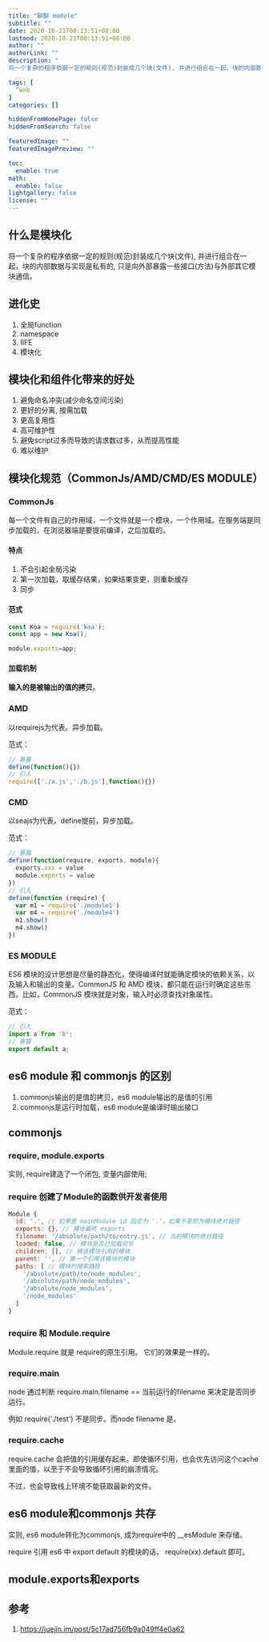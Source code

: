 ```yaml
---
title: "聊聊 module"
subtitle: ""
date: 2020-10-21T00:13:51+08:00
lastmod: 2020-10-21T00:13:51+08:00
author: ""
authorLink: ""
description: "
将一个复杂的程序依据一定的规则(规范)封装成几个块(文件), 并进行组合在一起，块的内部数据与实现是私有的, 只是向外部暴露一些接口(方法)与外部其它模块通信。"

tags: [
  ”web
]
categories: []

hiddenFromHomePage: false
hiddenFromSearch: false

featuredImage: ""
featuredImagePreview: ""

toc:
  enable: true
math:
  enable: false
lightgallery: false
license: ""
---
```


<!--more-->

## 什么是模块化

将一个复杂的程序依据一定的规则(规范)封装成几个块(文件), 并进行组合在一起，块的内部数据与实现是私有的, 只是向外部暴露一些接口(方法)与外部其它模块通信。

## 进化史

1. 全局function
2. namespace
3. IIFE
4. 模块化

## 模块化和组件化带来的好处

1. 避免命名冲突(减少命名空间污染)
2. 更好的分离, 按需加载
3. 更高复用性
4. 高可维护性
5. 避免script过多而导致的请求数过多，从而提高性能
6. 难以维护

## 模块化规范（CommonJs/AMD/CMD/ES MODULE）

### CommonJs

每一个文件有自己的作用域，一个文件就是一个模块，一个作用域。在服务端是同步加载的，在浏览器端是要提前编译，之后加载的。

#### 特点

1. 不会引起全局污染
2. 第一次加载，取缓存结果，如果结果变更，则重新缓存
3. 同步

#### 范式

```js
const Koa = require('koa');
const app = new Koa();

module.exports=app;
```

#### 加载机制

**输入的是被输出的值的拷贝**。

### AMD

以requirejs为代表。异步加载。

范式：

```js
// 暴露
define(function(){})
// 引入
require(['./a.js','./b.js'],function(){})
```

### CMD

以seajs为代表，define提前，异步加载。

范式：

```js
// 暴露
define(function(require, exports, module){
  exports.xxx = value
  module.exports = value
})
// 引入
define(function (require) {
  var m1 = require('./module1')
  var m4 = require('./module4')
  m1.show()
  m4.show()
})
```

### ES MODULE

ES6 模块的设计思想是尽量的静态化，使得编译时就能确定模块的依赖关系，以及输入和输出的变量。CommonJS 和 AMD 模块，都只能在运行时确定这些东西。比如，CommonJS 模块就是对象，输入时必须查找对象属性。

范式：

```js
// 引入
import a from 'b';
// 暴露
export default a;
```

## es6 module 和 commonjs  的区别

1. commonjs输出的是值的拷贝，es6 module输出的是值的引用
2. commonjs是运行时加载，es6 module是编译时输出接口

## commonjs

### require, module.exports

  实则, require建造了一个闭包, 变量内部使用;

### require 创建了Module的函数供开发者使用

  ```js
  Module {
    id: '.', // 如果是 mainModule id 固定为 '.'，如果不是则为模块绝对路径
    exports: {}, // 模块最终 exports
    filename: '/absolute/path/to/entry.js', // 当前模块的绝对路径
    loaded: false, // 模块是否已加载完毕
    children: [], // 被该模块引用的模块
    parent: '', // 第一个引用该模块的模块
    paths: [ // 模块的搜索路径
      '/absolute/path/to/node_modules',
      '/absolute/path/node_modules',
      '/absolute/node_modules',
      '/node_modules'
    ]
  }
  ```
  
### require 和 Module.require

Module.require 就是 require的原生引用。 它们的效果是一样的。

### require.main

node 通过判断 require.main.filename == 当前运行的filename 来决定是否同步运行。

例如 require('./test') 不是同步。而node filename 是。

### require.cache

require.cache 会把值的引用缓存起来。即使循环引用，也会优先访问这个cache里面的值，以至于不会导致循环引用的崩溃情况。

不过，也会导致线上环境不能获取最新的文件。

## es6 module和commonjs 共存

实则, es6 module转化为commonjs, 成为require中的 __esModule 来存储。

require 引用 es6 中 export default 的模块的话， require(xx).default 即可。

## module.exports和exports

## 参考

1. <https://juejin.im/post/5c17ad756fb9a049ff4e0a62>
